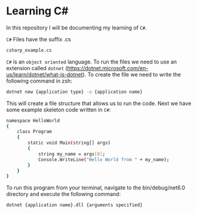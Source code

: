 # Learning C#

In this repository I will be documenting my learning of `C#`.

`C#` Files have the suffix .cs

```sh
csharp_example.cs
```

`C#` is an `object oriented` language. To run the files we need to use an extension called `dotnet` (https://dotnet.microsoft.com/en-us/learn/dotnet/what-is-dotnet). To create the file we need to write the following command in zsh:

```sh
dotnet new {application type} -o {application name}
```

This will create a file structure that allows us to run the code. Next we have some example skeleton code written in `C#`:

```sh
namespace HelloWorld
{
    class Program
    {
        static void Main(string[] args)
        {
            string my_name = args[0];
            Console.WriteLine("Hello World from " + my_name);
        }
    }
}
```

To run this program from your terminal, navigate to the bin/debug/net6.0 directory and execute the following command:

```sh
dotnet {application name}.dll {arguments specified}
```
